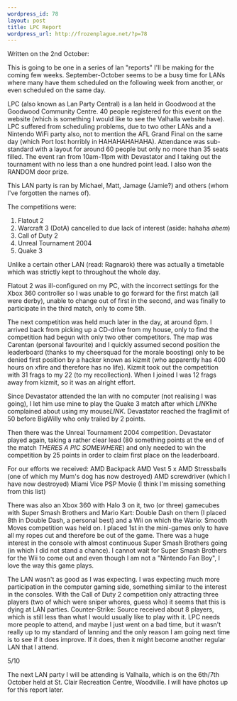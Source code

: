 ```yaml
--- 
wordpress_id: 78
layout: post
title: LPC Report
wordpress_url: http://frozenplague.net/?p=78
---
```

Written on the 2nd October:

This is going to be one in a series of lan "reports" I'll be making for the coming few weeks. September-October seems to be a busy time for LANs where many have them scheduled on the following week from another, or even scheduled on the same day.

LPC (also known as Lan Party Central) is a lan held in Goodwood at the Goodwood Community Centre. 40 people registered for this event on the website (which is something I would like to see the Valhalla website have). LPC suffered from scheduling problems, due to two other LANs and a Nintendo WiFi party also, not to mention the AFL Grand Final on the same day (which Port lost horribly in HAHAHAHAHAHA). Attendance was sub-standard with a layout for around 60 people but only no more than 35 seats filled. The event ran from 10am-11pm with Devastator and I taking out the tournament with no less than a one hundred point lead. I also won the RANDOM door prize. 

This LAN party is ran by Michael, Matt, Jamage (Jamie?) and others (whom I've forgotten the names of).

The competitions were:
1. Flatout 2
2. Warcraft 3 (DotA) cancelled to due lack of interest (aside: hahaha *ahem*)
3. Call of Duty 2
4. Unreal Tournament 2004
5. Quake 3

Unlike a certain other LAN (read: Ragnarok) there was actually a timetable which was strictly kept to throughout the whole day. 

Flatout 2 was ill-configured on my PC, with the incorrect settings for the Xbox 360 controller so I was unable to go forward for the first match (all were derby), unable to change out of first in the second, and was finally to participate in the third match, only to come 5th.

The next competition was held much later in the day, at around 6pm. I arrived back from picking up a CD-drive from my house, only to find the competition had begun with only two other competitors. The map was Carentan (personal favourite) and I quickly assumed second position the leaderboard (thanks to my cheersquad for the morale boosting) only to be denied first position by a hacker known as kizmit (who apparently has 400 hours on xfire and therefore has no life). Kizmit took out the competition with 31 frags to my 22 (to my recollection). When I joined I was 12 frags away from kizmit, so it was an alright effort.

Since Devastator attended the lan with no computer (not realising I was going), I let him use mine to play the Quake 3 match after which *LINK*he complained about using my mouse*LINK*. Devastator reached the fraglimit of 50 before BigWilly who only trailed by 2 points.

Then there was the Unreal Tournament 2004 competition. Devastator played again, taking a rather clear lead (80 something points at the end of the match *THERES A PIC SOMEWHERE*) and only needed to win the competition by 25 points in order to claim first place on the leaderboard.

For our efforts we received:
AMD Backpack
AMD Vest
5 x AMD Stressballs (one of which my Mum's dog has now destroyed)
AMD screwdriver (which I have now destroyed)
Miami Vice PSP Movie
(I think I'm missing something from this list)

There was also an Xbox 360 with Halo 3 on it, two (or three) gamecubes with Super Smash Brothers and Mario Kart: Double Dash on them (I placed 8th in Double Dash, a personal best) and a Wii on which the Wario: Smooth Moves competition was held on. I placed 1st in the mini-games only to have all my ropes cut and therefore be out of the game. There was a huge interest in the console with almost continuous Super Smash Brothers going (in which I did not stand a chance). I cannot wait for Super Smash Brothers for the Wii to come out and even though I am not a "Nintendo Fan Boy", I love the way this game plays.

The LAN wasn't as good as I was expecting. I was expecting much more participation in the computer gaming side, something similar to the interest in the consoles. With the Call of Duty 2 competition only attracting three players (two of which were sniper whores, guess who) it seems that this is dying at LAN parties. Counter-Strike: Source received about 8 players, which is still less than what I would usually like to play with it. LPC needs more people to attend, and maybe I just went on a bad time, but it wasn't really up to my standard of lanning and the only reason I am going next time is to see if it does improve. If it does, then it might become another regular LAN that I attend.

5/10

The next LAN party I will be attending is Valhalla, which is on the 6th/7th October held at St. Clair Recreation Centre, Woodville. I will have photos up for this report later.
